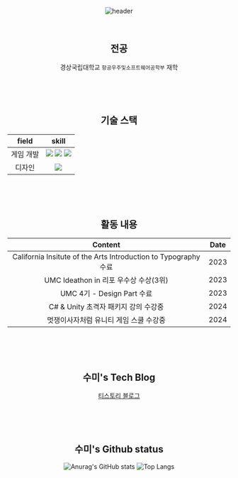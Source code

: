 

<!--
### Hi there 👋
**Kimsumi111/Kimsumi111** is a ✨ _special_ ✨ repository because its `README.md` (this file) appears on your GitHub profile.

Here are some ideas to get you started:

- 🔭 I’m currently working on ...
- 🌱 I’m currently learning ...
- 👯 I’m looking to collaborate on ...
- 🤔 I’m looking for help with ...
- 💬 Ask me about ...
- 📫 How to reach me: ...
- 😄 Pronouns: ...
- ⚡ Fun fact: ...
-->

<div align="center">
  
![header](https://capsule-render.vercel.app/api?type=waving&color=auto&height=300&section=header&text=수미's_Github%20&fontSize=90)


</br>

  ## 전공

  경상국립대학교 `항공우주및소프트웨어공학부` 재학
  

</br>
</br>
</br>

  
  ## 기술 스택
  
  field | skill
  :---:|:---:
  게임 개발 | <img src="https://img.shields.io/badge/Unity-FFFFFF?style=for-the-badge&logo=unity&logoColor=gray"> <img src="https://img.shields.io/badge/Csharp-512BD4?style=for-the-badge&logo=csharp&logoColor=white"> <img src="https://img.shields.io/badge/Cplusplus-00599C?style=for-the-badge&logo=cplusplus&logoColor=white">
  디자인 | <img src="https://img.shields.io/badge/Figma-F24E1E?style=for-the-badge&logo=figma&logoColor=white">
  
  
</br>
</br>
</br>

  ## 활동 내용

  Content | Date
  :---:|:---:
  California Insitute of the Arts Introduction to Typography 수료 | 2023
  UMC Ideathon in 리포 우수상 수상(3위) | 2023
  UMC 4기 - Design Part 수료 | 2023
  C# & Unity 초격자 패키지 강의 수강중 | 2024
  멋쟁이사자처럼 유니티 게임 스쿨 수강중 | 2024
  
  
</br>
</br>
</br>

  ## 수미's Tech Blog

  [티스토리 블로그](https://snack-game.tistory.com/)
  
  
</br>
</br>
</br>

  ## 수미's Github status
  
  ![Anurag's GitHub stats](https://github-readme-stats.vercel.app/api?username=Kimsumi111&show_icons=true&theme=dark)
  ![Top Langs](https://github-readme-stats.vercel.app/api/top-langs/?username=Kimsumi111&layout=compact&theme=tokyonight)

</br>
</br>
</br>

</div>
